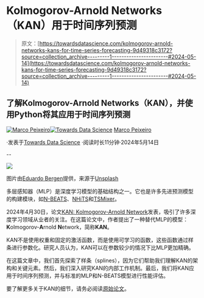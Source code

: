 # Kolmogorov-Arnold Networks（KAN）用于时间序列预测

> 原文：[https://towardsdatascience.com/kolmogorov-arnold-networks-kans-for-time-series-forecasting-9d49318c3172?source=collection_archive---------1-----------------------#2024-05-14](https://towardsdatascience.com/kolmogorov-arnold-networks-kans-for-time-series-forecasting-9d49318c3172?source=collection_archive---------1-----------------------#2024-05-14)

## 了解Kolmogorov-Arnold Networks（KAN），并使用Python将其应用于时间序列预测

[](https://medium.com/@marcopeixeiro?source=post_page---byline--9d49318c3172--------------------------------)[![Marco Peixeiro](../Images/7cf0a81d87281d35ff47f51e3026a3e9.png)](https://medium.com/@marcopeixeiro?source=post_page---byline--9d49318c3172--------------------------------)[](https://towardsdatascience.com/?source=post_page---byline--9d49318c3172--------------------------------)[![Towards Data Science](../Images/a6ff2676ffcc0c7aad8aaf1d79379785.png)](https://towardsdatascience.com/?source=post_page---byline--9d49318c3172--------------------------------) [Marco Peixeiro](https://medium.com/@marcopeixeiro?source=post_page---byline--9d49318c3172--------------------------------)

·发表于[Towards Data Science](https://towardsdatascience.com/?source=post_page---byline--9d49318c3172--------------------------------) ·阅读时长11分钟·2024年5月14日

--

![](../Images/bb3c6be08cbcefbf664344f9958747ee.png)

图片由[Eduardo Bergen](https://unsplash.com/@eduardb?utm_source=medium&utm_medium=referral)提供，来源于[Unsplash](https://unsplash.com/?utm_source=medium&utm_medium=referral)

多层感知器（MLP）是深度学习模型的基础结构之一。它也是许多先进预测模型的构建模块，如[N-BEATS](/the-easiest-way-to-forecast-time-series-using-n-beats-d778fcc2ba60)、[NHiTS](/all-about-n-hits-the-latest-breakthrough-in-time-series-forecasting-a8ddcb27b0d5)和[TSMixer](/tsmixer-the-latest-forecasting-model-by-google-2fd1e29a8ccb)。

2024年4月30日，论文[KAN: Kolmogorov-Arnold Network](https://arxiv.org/abs/2404.19756)发表，吸引了许多深度学习领域从业者的关注。在这篇论文中，作者提出了一种替代MLP的模型：**K**olmogorov-**A**rnold **N**etwork，简称**KAN**。

KAN不是使用权重和固定的激活函数，而是使用可学习的函数，这些函数通过样条进行参数化。研究人员认为，KAN可以在参数较少的情况下比MLP更加精确。

在这篇文章中，我们首先探索了样条（splines），因为它们帮助我们理解KAN的架构和关键元素。然后，我们深入研究KAN的内部工作机制。最后，我们将KAN应用于时间序列预测，并与标准的MLP和N-BEATS模型进行性能评估。

要了解更多关于KAN的细节，请务必阅读[原始论文](https://arxiv.org/abs/2404.19756)。
